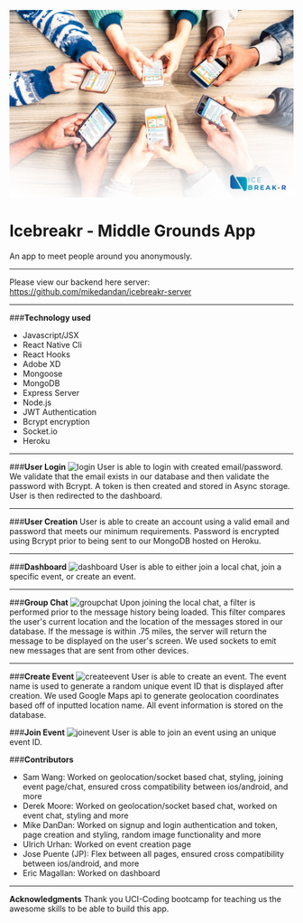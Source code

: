 ![logo](/img/logo.jpg)
# Icebreakr - Middle Grounds App
An app to meet people around you anonymously.

---

Please view our backend here server: https://github.com/mikedandan/icebreakr-server

---

###**Technology used**

* Javascript/JSX
* React Native Cli
* React Hooks
* Adobe XD
* Mongoose
* MongoDB
* Express Server
* Node.js
* JWT Authentication
* Bcrypt encryption
* Socket.io
* Heroku

---

###**User Login**
![login](/img/login.gif)
User is able to login with created email/password.  We validate that the email exists in our database and then validate the password with Bcrypt.  A token is then created and stored in Async storage.  User is then redirected to the dashboard.

---

###**User Creation**
User is able to create an account using a valid email and password that meets our minimum requirements.  Password is encrypted using Bcrypt prior to being sent to our MongoDB hosted on Heroku.

---

###**Dashboard**
![dashboard](/img/dashboard.gif)
User is able to either join a local chat, join a specific event, or create an event.

---

###**Group Chat**
![groupchat](/img/groupchat.gif)
Upon joining the local chat, a filter is performed prior to the message history being loaded.  This filter compares the user's current location and the location of the messages stored in our database.  If the message is within .75 miles, the server will return the message to be displayed on the user's screen.  We used sockets to emit new messages that are sent from other devices.

---

###**Create Event**
![createevent](/img/createevent.gif)
User is able to create an event.  The event name is used to generate a random unique event ID that is displayed after creation.  We used Google Maps api to generate geolocation coordinates based off of inputted location name.  All event information is stored on the database.

###**Join Event**
![joinevent](/img/joinevent.gif)
User is able to join an event using an unique event ID.  

###**Contributors**
* Sam Wang: Worked on geolocation/socket based chat, styling, joining event page/chat, ensured cross compatibility between ios/android, and more 
* Derek Moore: Worked on geolocation/socket based chat, worked on event chat, styling and more
* Mike DanDan: Worked on signup and login authentication and token, page creation and styling, random image functionality and more
* Ulrich Urhan: Worked on event creation page
* Jose Puente (JP): Flex between all pages, ensured cross compatibility between ios/android, and more
* Eric Magallan: Worked on dashboard

---

**Acknowledgments**
Thank you UCI-Coding bootcamp for teaching us the awesome skills to be able to build this app.
